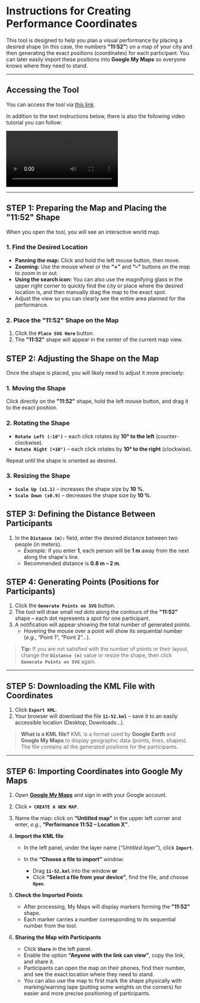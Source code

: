 # Instructions for Creating Performance Coordinates

This tool is designed to help you plan a visual performance by placing a desired shape (in this case, the numbers **"11:52"**) on a map of your city and then generating the exact positions (coordinates) for each participant.
You can later easily import these positions into **Google My Maps** so everyone knows where they need to stand.

---

## Accessing the Tool

You can access the tool via [this link](https://11-52-kml.github.io/).

In addition to the text instructions below, there is also the following video tutorial you can follow:

<video controls src="https://github.com/user-attachments/assets/d8a593cb-e0ec-428f-be7a-5fe7706a0909"></video>

---

## STEP 1: Preparing the Map and Placing the "11:52" Shape

When you open the tool, you will see an interactive world map.

### 1. Find the Desired Location

* **Panning the map:** Click and hold the left mouse button, then move.
* **Zooming:** Use the mouse wheel or the **“+”** and **“–”** buttons on the map to zoom in or out.
* **Using the search icon:** You can also use the magnifying glass in the upper right corner to quickly find the city or place where the desired location is, and then manually drag the map to the exact spot.
* Adjust the view so you can clearly see the entire area planned for the performance.

### 2. Place the "11:52" Shape on the Map

1.  Click the **`Place SVG Here`** button.
2.  The **"11:52"** shape will appear in the center of the current map view.

## STEP 2: Adjusting the Shape on the Map

Once the shape is placed, you will likely need to adjust it more precisely:

### 1. Moving the Shape

Click directly on the **"11:52"** shape, hold the left mouse button, and drag it to the exact position.

### 2. Rotating the Shape

* **`Rotate Left (-10°)`** – each click rotates by **10° to the left** (counter-clockwise).
* **`Rotate Right (+10°)`** – each click rotates by **10° to the right** (clockwise).

Repeat until the shape is oriented as desired.

### 3. Resizing the Shape

* **`Scale Up (x1.1)`** – increases the shape size by **10 %**.
* **`Scale Down (x0.9)`** – decreases the shape size by **10 %**.

## STEP 3: Defining the Distance Between Participants

1.  In the **`Distance (m):`** field, enter the desired distance between two people (in meters).
    * *Example:* if you enter **1**, each person will be **1 m** away from the next along the shape's line.
    * Recommended distance is **0.8 m – 2 m**.

## STEP 4: Generating Points (Positions for Participants)

1.  Click the **`Generate Points on SVG`** button.
2.  The tool will draw small *red dots* along the contours of the **"11:52"** shape – each dot represents a spot for one participant.
3.  A notification will appear showing the total number of generated points.
    * Hovering the mouse over a point will show its sequential number (*e.g.*, “Point 1”, “Point 2”…).

> **Tip:** If you are not satisfied with the number of points or their layout, change the **`Distance (m)`** value or resize the shape, then click **`Generate Points on SVG`** again.

---

## STEP 5: Downloading the KML File with Coordinates

1.  Click **`Export KML`**.
2.  Your browser will download the file **`11-52.kml`** – save it to an easily accessible location (Desktop, Downloads…).

> **What is a KML file?**
> KML is a format used by **Google Earth** and **Google My Maps** to display geographic data (points, lines, shapes).
> The file contains all the generated positions for the participants.

---

## STEP 6: Importing Coordinates into Google My Maps

1.  Open **[Google My Maps](https://www.google.com/mymaps)** and sign in with your Google account.
2.  Click **`+ CREATE A NEW MAP`**.

3.  Name the map: click on **“Untitled map”** in the upper left corner and enter, *e.g.*, **“Performance 11:52 – Location X”**.

4.  **Import the KML file**

    * In the left panel, under the layer name (*“Untitled layer”*), click **`Import`**.

    * In the **“Choose a file to import”** window:
        * Drag **`11-52.kml`** into the window **or**
        * Click **“Select a file from your device”**, find the file, and choose **`Open`**.

5.  **Check the Imported Points**

    * After processing, My Maps will display markers forming the **"11:52"** shape.
    * Each marker carries a number corresponding to its sequential number from the tool.

6.  **Sharing the Map with Participants**

    * Click **`Share`** in the left panel.
    * Enable the option **“Anyone with the link can view”**, copy the link, and share it.
    * Participants can open the map on their phones, find their number, and see the exact location where they need to stand.
    * You can also use the map to first mark the shape physically with marking/warning tape (putting some weights on the corners) for easier and more precise positioning of participants. 
